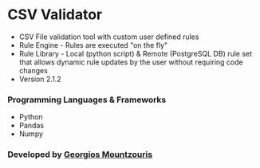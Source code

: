 # CSV Validator

* CSV File validation tool with custom user defined rules
* Rule Engine - Rules are executed "on the fly"
* Rule Library - Local (python script) & Remote (PostgreSQL DB) rule set that allows dynamic rule updates by the user without requiring code changes
* Version 2.1.2

### Programming Languages & Frameworks
- Python
- Pandas
- Numpy

### Developed by [Georgios Mountzouris](mailto:gmountzouris@efka.gov.gr)
